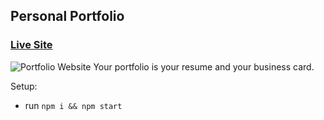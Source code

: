 ## Personal Portfolio

### [Live Site](https://ali-javaheri.netlify.app)

![Portfolio Website](https://i.ibb.co/WgPMpts/image.png)
 Your portfolio is your resume and your business card.


Setup:
- run ```npm i && npm start```
